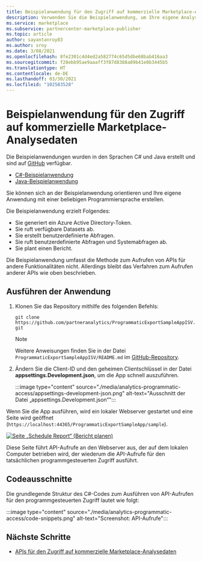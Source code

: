 ```yaml
---
title: Beispielanwendung für den Zugriff auf kommerzielle Marketplace-Analysedaten
description: Verwenden Sie die Beispielanwendung, um Ihre eigene Analyseanwendung für den kommerziellen Marketplace zu erstellen.
ms.service: marketplace
ms.subservice: partnercenter-marketplace-publisher
ms.topic: article
author: sayantanroy83
ms.author: sroy
ms.date: 3/08/2021
ms.openlocfilehash: 8fe2301c4d4ed2a582774c65d5dbe68bab416aa3
ms.sourcegitcommit: f28ebb95ae9aaaff3f87d8388a09b41e0b3445b5
ms.translationtype: HT
ms.contentlocale: de-DE
ms.lasthandoff: 03/30/2021
ms.locfileid: "102583528"
---
```

# <a name="sample-application-for-accessing-commercial-marketplace-analytics-data"></a>Beispielanwendung für den Zugriff auf kommerzielle Marketplace-Analysedaten

Die Beispielanwendungen wurden in den Sprachen C# und Java erstellt und sind auf [GitHub](https://github.com/partneranalytics) verfügbar.

- [C#-Beispielanwendung](https://github.com/partneranalytics/ProgrammaticExportSampleAppISV)
- [Java-Beispielanwendung](https://github.com/partneranalytics/ProgrammaticExportSampleAppISV_Java)

Sie können sich an der Beispielanwendung orientieren und Ihre eigene Anwendung mit einer beliebigen Programmiersprache erstellen.

Die Beispielanwendung erzielt Folgendes:

- Sie generiert ein Azure Active Directory-Token.
- Sie ruft verfügbare Datasets ab.
- Sie erstellt benutzerdefinierte Abfragen.
- Sie ruft benutzerdefinierte Abfragen und Systemabfragen ab.
- Sie plant einen Bericht.

Die Beispielanwendung umfasst die Methode zum Aufrufen von APIs für andere Funktionalitäten nicht. Allerdings bleibt das Verfahren zum Aufrufen anderer APIs wie oben beschrieben.

## <a name="how-to-run-the-application"></a>Ausführen der Anwendung

1. Klonen Sie das Repository mithilfe des folgenden Befehls:

    `git clone https://github.com/partneranalytics/ProgrammaticExportSampleAppISV.git`

    > [!NOTE]
    > Weitere Anweisungen finden Sie in der Datei `ProgrammaticExportSampleAppISV/README.md` im [GitHub-Repository](https://github.com/partneranalytics/ProgrammaticExportSampleAppISV.git).

1. Ändern Sie die Client-ID und den geheimen Clientschlüssel in der Datei **appsettings.Development.json**, um die App schnell auszuführen.

    :::image type="content" source="./media/analytics-programmatic-access/appsettings-development-json.png" alt-text="Ausschnitt der Datei „appsettings.Development.json“":::

Wenn Sie die App ausführen, wird ein lokaler Webserver gestartet und eine Seite wird geöffnet (`https://localhost:44365/ProgrammaticExportSampleApp/sample`).

[![Seite „Schedule Report“ (Bericht planen)](./media/analytics-programmatic-access/schedule-report.png)](./media/analytics-programmatic-access/schedule-report.png#lightbox)

Diese Seite führt API-Aufrufe an den Webserver aus, der auf dem lokalen Computer betrieben wird, der wiederum die API-Aufrufe für den tatsächlichen programmgesteuerten Zugriff ausführt.

## <a name="code-snippets"></a>Codeausschnitte

Die grundlegende Struktur des C#-Codes zum Ausführen von API-Aufrufen für den programmgesteuerten Zugriff lautet wie folgt:

:::image type="content" source="./media/analytics-programmatic-access/code-snippets.png" alt-text="Screenshot: API-Aufrufe":::

## <a name="next-steps"></a>Nächste Schritte

- [APIs für den Zugriff auf kommerzielle Marketplace-Analysedaten](analytics-available-apis.md)
